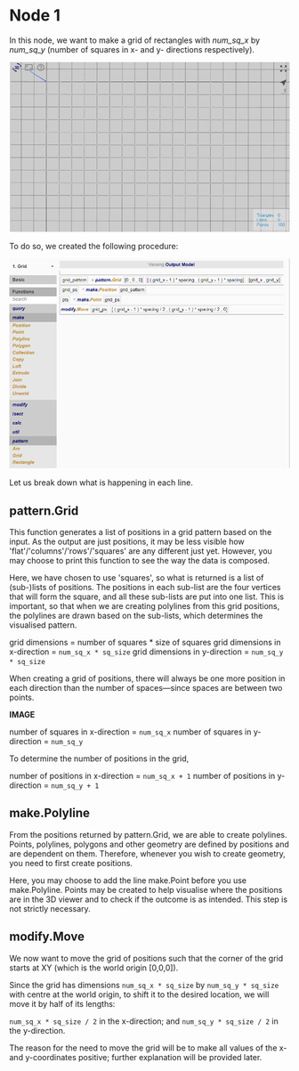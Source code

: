 # Node 1

In this node, we want to make a grid of rectangles with *num_sq_x* by *num_sq_y* (number of squares in x- and y- directions respectively). 

![Result](./imgs/6.2.2-node1-endresult.png)

To do so, we created the following procedure:

![Procedure](./imgs/6.2.2-node1-procedure.png)

Let us break down what is happening in each line. 

## pattern.Grid

This function generates a list of positions in a grid pattern based on the input. As the output are just positions, it may be less visible how 'flat'/'columns'/'rows'/'squares' are any different just yet. However, you may choose to print this function to see the way the data is composed. 

Here, we have chosen to use 'squares', so what is returned is a list of (sub-)lists of positions. The positions in each sub-list are the four vertices that will form the square, and all these sub-lists are put into one list. This is important, so that when we are creating polylines from this grid positions, the polylines are drawn based on the sub-lists, which determines the visualised pattern. 

grid dimensions = number of squares * size of squares
grid dimensions in x-direction = `num_sq_x * sq_size`
grid dimensions in y-direction = `num_sq_y * sq_size`

When creating a grid of positions, there will always be one more position in each direction than the number of spaces—since spaces are between two points. 

**IMAGE**

number of squares in x-direction = `num_sq_x`
number of squares in y-direction = `num_sq_y`

To determine the number of positions in the grid, 

number of positions in x-direction = `num_sq_x + 1`
number of positions in y-direction = `num_sq_y + 1`

## make.Polyline

From the positions returned by pattern.Grid, we are able to create polylines. Points, polylines, polygons and other geometry are defined by positions and are dependent on them. Therefore, whenever you wish to create geometry, you need to first create positions. 

Here, you may choose to add the line make.Point before you use make.Polyline. Points may be created to help visualise where the positions are in the 3D viewer and to check if the outcome is as intended. This step is not strictly necessary. 

## modify.Move

We now want to move the grid of positions such that the corner of the grid starts at XY (which is the world origin [0,0,0]). 

Since the grid has dimensions `num_sq_x * sq_size` by `num_sq_y * sq_size` with centre at the world origin, to shift it to the desired location, we will move it by half of its lengths:

`num_sq_x * sq_size / 2` in the x-direction; and
`num_sq_y * sq_size / 2` in the y-direction. 

The reason for the need to move the grid will be to make all values of the x- and y-coordinates positive; further explanation will be provided later.